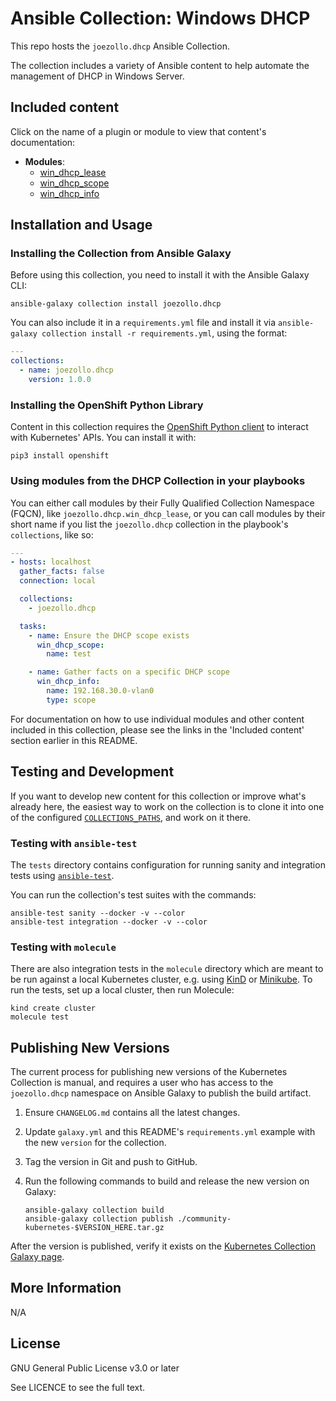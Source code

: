 # Ansible Collection: Windows DHCP

This repo hosts the `joezollo.dhcp` Ansible Collection.

The collection includes a variety of Ansible content to help automate the management of DHCP in Windows Server.

## Included content

Click on the name of a plugin or module to view that content's documentation:

  - **Modules**:
    - [win_dhcp_lease]()
    - [win_dhcp_scope]()
    - [win_dhcp_info]()

## Installation and Usage

### Installing the Collection from Ansible Galaxy

Before using this collection, you need to install it with the Ansible Galaxy CLI:

    ansible-galaxy collection install joezollo.dhcp

You can also include it in a `requirements.yml` file and install it via `ansible-galaxy collection install -r requirements.yml`, using the format:

```yaml
---
collections:
  - name: joezollo.dhcp
    version: 1.0.0
```

### Installing the OpenShift Python Library

Content in this collection requires the [OpenShift Python client](https://pypi.org/project/openshift/) to interact with Kubernetes' APIs. You can install it with:

    pip3 install openshift

### Using modules from the DHCP Collection in your playbooks

You can either call modules by their Fully Qualified Collection Namespace (FQCN), like `joezollo.dhcp.win_dhcp_lease`, or you can call modules by their short name if you list the `joezollo.dhcp` collection in the playbook's `collections`, like so:

```yaml
---
- hosts: localhost
  gather_facts: false
  connection: local

  collections:
    - joezollo.dhcp

  tasks:
    - name: Ensure the DHCP scope exists
      win_dhcp_scope:
        name: test

    - name: Gather facts on a specific DHCP scope
      win_dhcp_info:
        name: 192.168.30.0-vlan0
        type: scope
```

For documentation on how to use individual modules and other content included in this collection, please see the links in the 'Included content' section earlier in this README.

## Testing and Development

If you want to develop new content for this collection or improve what's already here, the easiest way to work on the collection is to clone it into one of the configured [`COLLECTIONS_PATHS`](https://docs.ansible.com/ansible/latest/reference_appendices/config.html#collections-paths), and work on it there.

### Testing with `ansible-test`

The `tests` directory contains configuration for running sanity and integration tests using [`ansible-test`](https://docs.ansible.com/ansible/latest/dev_guide/testing_integration.html).

You can run the collection's test suites with the commands:

    ansible-test sanity --docker -v --color
    ansible-test integration --docker -v --color

### Testing with `molecule`

There are also integration tests in the `molecule` directory which are meant to be run against a local Kubernetes cluster, e.g. using [KinD](https://kind.sigs.k8s.io) or [Minikube](https://minikube.sigs.k8s.io). To run the tests, set up a local cluster, then run Molecule:

    kind create cluster
    molecule test

## Publishing New Versions

The current process for publishing new versions of the Kubernetes Collection is manual, and requires a user who has access to the `joezollo.dhcp` namespace on Ansible Galaxy to publish the build artifact.

  1. Ensure `CHANGELOG.md` contains all the latest changes.
  2. Update `galaxy.yml` and this README's `requirements.yml` example with the new `version` for the collection.
  3. Tag the version in Git and push to GitHub.
  4. Run the following commands to build and release the new version on Galaxy:

     ```
     ansible-galaxy collection build
     ansible-galaxy collection publish ./community-kubernetes-$VERSION_HERE.tar.gz
     ```

After the version is published, verify it exists on the [Kubernetes Collection Galaxy page](https://galaxy.ansible.com/community/kubernetes).

## More Information

N/A

## License

GNU General Public License v3.0 or later

See LICENCE to see the full text.
